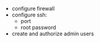 - configure firewall
- configure ssh:
  - port
  - root password
- create and authorize admin users
